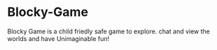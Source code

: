# Blocky-Game
Blocky Game is a child friedly safe game to explore. chat and view the worlds and have Unimaginable fun!

